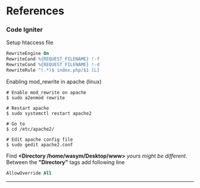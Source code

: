 # References

### Code Igniter

Setup htaccess file
```apache
RewriteEngine On
RewriteCond %{REQUEST_FILENAME} !-f
RewriteCond %{REQUEST_FILENAME} !-d
RewriteRule ^(.*)$ index.php/$1 [L] 
```

Enabling mod_rewrite in apache (linux)


```Shell
# Enable mod_rewrite on apache 
$ sudo a2enmod rewrite

# Restart apache
$ sudo systemctl restart apache2

# Go to
$ cd /etc/apache2/

# Edit apache config file
$ sudo gedit apache2.conf
```

Find **<Directory /home/wasym/Desktop/www>** *yours might be different*. Between the **"Directory"** tags add following line
```apache
AllowOverride All
```
___
